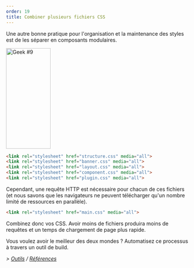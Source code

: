 ```yaml
---
order: 19
title: Combiner plusieurs fichiers CSS
---
```


Une autre bonne pratique pour l'organisation et la maintenance des styles est de les séparer en composants modulaires.

<div class="img-right">
  <img id="geek-9" class="icos-geek" src="https://browserdiet.com/assets/img/9.png" alt="Geek #9" width="122" height="275" />
</div>

```html
<link rel="stylesheet" href="structure.css" media="all">
<link rel="stylesheet" href="banner.css" media="all">
<link rel="stylesheet" href="layout.css" media="all">
<link rel="stylesheet" href="component.css" media="all">
<link rel="stylesheet" href="plugin.css" media="all">
```

Cependant, une requête HTTP est nécessaire pour chacun de ces fichiers (et nous savons que les navigateurs ne peuvent télécharger qu'un nombre limité de ressources en parallèle).

```html
<link rel="stylesheet" href="main.css" media="all">
```

Combinez donc vos CSS. Avoir moins de fichiers produira moins de requêtes et un temps de chargement de page plus rapide.

Vous voulez avoir le meilleur des deux mondes ? Automatisez ce processus à travers un outil de build.

*> [Outils](https://github.com/zenorocha/browser-diet/wiki/Tools#wiki-combining-multiple-css-files) / [Références](https://github.com/zenorocha/browser-diet/wiki/References#combining-multiple-css-files)*
